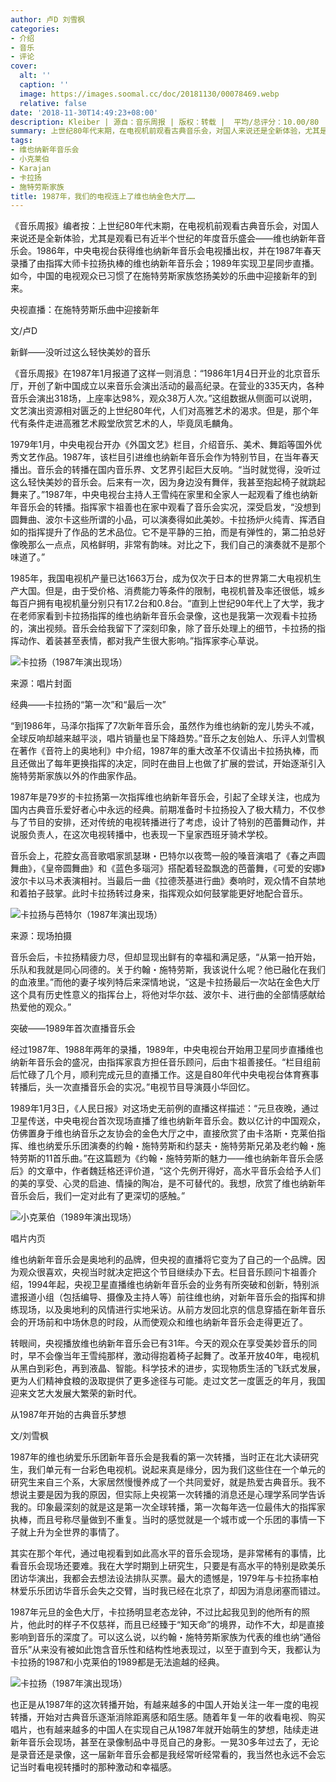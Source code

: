 ```yaml
---
author: 卢D 刘雪枫
categories:
- 介绍
- 音乐
- 评论
cover:
  alt: ''
  caption: ''
  image: https://images.soomal.cc/doc/20181130/00078469.webp
  relative: false
date: '2018-11-30T14:49:23+08:00'
description: Kleiber | 源自：音乐周报 | 版权：转载 |  平均/总评分：10.00/80
summary: 上世纪80年代末期，在电视机前观看古典音乐会，对国人来说还是全新体验，尤其是观看已有近半个世纪的年度音乐盛会――维也纳新年音乐会。1986年，中央电视台获得维也纳新年音乐会电视播出权，并在1987年春天录播了由指挥大师卡拉扬执棒的维也纳新年音乐会……
tags:
- 维也纳新年音乐会
- 小克莱伯
- Karajan
- 卡拉扬
- 施特劳斯家族
title: 1987年，我们的电视连上了维也纳金色大厅……
---
```


《音乐周报》编者按：上世纪80年代末期，在电视机前观看古典音乐会，对国人来说还是全新体验，尤其是观看已有近半个世纪的年度音乐盛会――维也纳新年音乐会。1986年，中央电视台获得维也纳新年音乐会电视播出权，并在1987年春天录播了由指挥大师卡拉扬执棒的维也纳新年音乐会；1989年实现卫星同步直播。如今，中国的电视观众已习惯了在施特劳斯家族悠扬美妙的乐曲中迎接新年的到来。


央视直播：在施特劳斯乐曲中迎接新年

文/卢D

新鲜――没听过这么轻快美妙的音乐

《音乐周报》在1987年1月报道了这样一则消息：“1986年1月4日开业的北京音乐厅，开创了新中国成立以来音乐会演出活动的最高纪录。在营业的335天内，各种音乐会演出318场，上座率达98%，观众38万人次。”这组数据从侧面可以说明，文艺演出资源相对匮乏的上世纪80年代，人们对高雅艺术的渴求。但是，那个年代有条件走进高雅艺术殿堂欣赏艺术的人，毕竟凤毛麟角。

1979年1月，中央电视台开办《外国文艺》栏目，介绍音乐、美术、舞蹈等国外优秀文艺作品。1987年，该栏目引进维也纳新年音乐会作为特别节目，在当年春天播出。音乐会的转播在国内音乐界、文艺界引起巨大反响。“当时就觉得，没听过这么轻快美妙的音乐会。后来有一次，因为身边没有舞伴，我甚至抱起椅子就跳起舞来了。”1987年，中央电视台主持人王雪纯在家里和全家人一起观看了维也纳新年音乐会的转播。指挥家卞祖善也在家中观看了音乐会实况，深受启发，“没想到圆舞曲、波尔卡这些所谓的小品，可以演奏得如此美妙。卡拉扬炉火纯青、挥洒自如的指挥提升了作品的艺术品位。它不是平静的三拍，而是有弹性的，第二拍总好像晚那么一点点，风格鲜明，非常有韵味。对比之下，我们自己的演奏就不是那个味道了。”　

1985年，我国电视机产量已达1663万台，成为仅次于日本的世界第二大电视机生产大国。但是，由于受价格、消费能力等条件的限制，电视机普及率还很低，城乡每百户拥有电视机量分别只有17.2台和0.8台。“直到上世纪90年代上了大学，我才在老师家看到卡拉扬指挥的维也纳新年音乐会录像，这也是我第一次观看卡拉扬的，演出视频。音乐会给我留下了深刻印象，除了音乐处理上的细节，卡拉扬的指挥动作、着装甚至表情，都对我产生很大影响。”指挥家李心草说。

![卡拉扬（1987年演出现场）](https://images.soomal.cc/doc/20171228/00072555.webp)

来源：唱片封面



经典――卡拉扬的“第一次”和“最后一次”

“到1986年，马泽尔指挥了7次新年音乐会，虽然作为维也纳新的宠儿势头不减，全球反响却越来越平淡，唱片销量也呈下降趋势。”音乐之友创始人、乐评人刘雪枫在著作《音符上的奥地利》中介绍，1987年的重大改革不仅请出卡拉扬执棒，而且还做出了每年更换指挥的决定，同时在曲目上也做了扩展的尝试，开始逐渐引入施特劳斯家族以外的作曲家作品。

1987年是79岁的卡拉扬第一次指挥维也纳新年音乐会，引起了全球关注，也成为国内古典音乐爱好者心中永远的经典。前期准备时卡拉扬投入了极大精力，不仅参与了节目的安排，还对传统的电视转播进行了考虑，设计了特别的芭蕾舞动作，并说服负责人，在这次电视转播中，也表现一下皇家西班牙骑术学校。

音乐会上，花腔女高音歌唱家凯瑟琳・巴特尔以夜莺一般的嗓音演唱了《春之声圆舞曲》，《皇帝圆舞曲》和《蓝色多瑙河》搭配着轻盈飘逸的芭蕾舞，《可爱的安娜》波尔卡以马术表演相衬。当最后一曲《拉德茨基进行曲》奏响时，观众情不自禁地和着拍子鼓掌。此时卡拉扬转过身来，指挥观众如何鼓掌能更好地配合音乐。

![卡拉扬与芭特尔（1987年演出现场）](https://images.soomal.cc/doc/20171228/00072557.webp)

来源：现场拍摄



音乐会后，卡拉扬精疲力尽，但却显现出鲜有的幸福和满足感，“从第一拍开始，乐队和我就是同心同德的。关于约翰・施特劳斯，我该说什么呢？他已融化在我们的血液里。”而他的妻子埃列特后来深情地说，“这是卡拉扬最后一次站在金色大厅这个具有历史性意义的指挥台上，将他对华尔兹、波尔卡、进行曲的全部情感献给热爱他的观众。”

突破――1989年首次直播音乐会

经过1987年、1988年两年的录播，1989年，中央电视台开始用卫星同步直播维也纳新年音乐会的盛况，由指挥家袁方担任音乐顾问，后由卞祖善接任。“栏目组前后忙碌了几个月，顺利完成元旦的直播工作。这是自80年代中央电视台体育赛事转播后，头一次直播音乐会的实况。”电视节目导演聂小华回忆。

1989年1月3日，《人民日报》对这场史无前例的直播这样描述：“元旦夜晚，通过卫星传送，中央电视台首次现场直播了维也纳新年音乐会。数以亿计的中国观众，仿佛置身于维也纳音乐之友协会的金色大厅之中，直接欣赏了由卡洛斯・克莱伯指挥、维也纳爱乐乐团演奏的约翰・施特劳斯和约瑟夫・施特劳斯兄弟及老约翰・施特劳斯的11首乐曲。”在这篇题为《约翰・施特劳斯的魅力――维也纳新年音乐会感后》的文章中，作者魏廷格还评价道，“这个先例开得好，高水平音乐会给予人们的美的享受、心灵的启迪、情操的陶冶，是不可替代的。我想，欣赏了维也纳新年音乐会后，我们一定对此有了更深切的感触。”

![小克莱伯（1989年演出现场）](https://images.soomal.cc/doc/20180109/00072771.webp)

唱片内页



维也纳新年音乐会是奥地利的品牌，但央视的直播将它变为了自己的一个品牌。因为观众很喜欢，央视当时就决定把这个节目继续办下去。栏目音乐顾问卞祖善介绍，1994年起，央视卫星直播维也纳新年音乐会的业务有所突破和创新，特别派遣报道小组（包括编导、摄像及主持人等）前往维也纳，对新年音乐会的指挥和排练现场，以及奥地利的风情进行实地采访。从前方发回北京的信息穿插在新年音乐会的开场前和中场休息的时段，从而使观众和维也纳新年音乐会走得更近了。

转眼间，央视播放维也纳新年音乐会已有31年。今天的观众在享受美妙音乐的同时，早不会像当年王雪纯那样，激动得抱着椅子起舞了。改革开放40年，电视机从黑白到彩色，再到液晶、智能。科学技术的进步，实现物质生活的飞跃式发展，更为人们精神食粮的汲取提供了更多途径与可能。走过文艺一度匮乏的年月，我国迎来文艺大发展大繁荣的新时代。

从1987年开始的古典音乐梦想

文/刘雪枫

1987年的维也纳爱乐乐团新年音乐会是我看的第一次转播，当时正在北大读研究生，我们单元有一台彩色电视机。说起来真是缘分，因为我们这些住在一个单元的研究生来自三个系，大家居然慢慢养成了一个共同爱好，就是热爱古典音乐。我不想说主要是因为我的原因，但实际上央视第一次转播的消息还是心理学系同学告诉我的。印象最深刻的就是这是第一次全球转播，第一次每年选一位最伟大的指挥家执棒，而且号称尽量做到不重复。当时的感觉就是一个城市或一个乐团的事情一下子就上升为全世界的事情了。

其实在那个年代，通过电视看到如此高水平的音乐会现场，是非常稀有的事情，比看音乐会现场还要难。我在大学时期到上研究生，只要是有高水平的特别是欧美乐团访华演出，我都会去想法设法排队买票。最大的遗憾是，1979年与卡拉扬率柏林爱乐乐团访华音乐会失之交臂，当时我已经在北京了，却因为消息闭塞而错过。

1987年元旦的金色大厅，卡拉扬明显老态龙钟，不过比起我见到的他所有的照片，他此时的样子不仅慈祥，而且已经臻于“知天命”的境界，动作不大，却是直接影响到音乐的深度了。可以这么说，以约翰・施特劳斯家族为代表的维也纳“通俗音乐”从来没有被如此饱含音乐性和结构性地表现过，以至于直到今天，我都认为卡拉扬的1987和小克莱伯的1989都是无法逾越的经典。

![卡拉扬（1987年演出现场）](https://images.soomal.cc/doc/20180109/00072769.webp)





也正是从1987年的这次转播开始，有越来越多的中国人开始关注一年一度的电视转播，开始对古典音乐逐渐消除距离感和陌生感。随着年复一年的收看电视、购买唱片，也有越来越多的中国人在实现自己从1987年就开始萌生的梦想，陆续走进新年音乐会现场，甚至在录像制品中寻觅自己的身影。一晃30多年过去了，无论是录音还是录像，这一届新年音乐会都是我经常听经常看的，我当然也永远不会忘记当时看电视转播时的那种激动和幸福感。